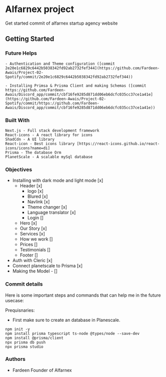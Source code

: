 # Alfarnex project
Get started commit of alfarnex startup agency website

## Getting Started

### Future Helps 

    - Authentication and Theme configuration ([commit 2e20e1c6829c6442b5038342fd92ab2732fef344](https://github.com/Fardeen-Awais/Project-02-Spotify/commit/2e20e1c6829c6442b5038342fd92ab2732fef344))

    - Installing Primsa & Prisma Client and making Schemas ([commit https://github.com/Fardeen-Awais/Discord_app/commit/cbf16fe9285d871dd06eb6dcfc035cc37ce1a41e](https://github.com/Fardeen-Awais/Project-02-Spotify/commit/https://github.com/Fardeen-Awais/Discord_app/commit/cbf16fe9285d871dd06eb6dcfc035cc37ce1a41e))


### Built With

    Next.js - Full stack development framework 
    React-icons - A react library for icons
    ShadCdn - A UI library
    React-icon - Best icons library [https://react-icons.github.io/react-icons/icons?name=di]
    Prisma - The database Orm
    PlanetScale - A scalable mySql database

### Objectives 

- Installing with dark mode and light mode [x]
    - Header [x]
        - logo [x]
        - Blured [x]
        - Navlink [x]
        - Theme changer [x]
        - Language translator [x]
        - Login []
    - Hero [x]
    - Our Story [x]
    - Services [x]
    - How we work []
    - Prices []
    - Testimonials []
    - Footer []
- Auth with Cleric [x]
- Connect planetscale to Prisma [x]
- Making the Model - []

### Commit details

Here is some important steps and commands that can help me in the future usecase: 

Prequisnaries: 

- First make sure to create an database in Planescale.


``` 
npm init -y
npm install prisma typescript ts-node @types/node --save-dev
npm install @prisma/client 
npx prisma db push 
npx prisma studio
```



### Authors
- Fardeen Founder of Alfarnex


